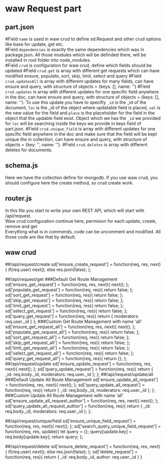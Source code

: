 # waw Request part

## part.json
#Field `name`
is used in waw crud to define sd.Request and other crud options like base for update, get etc.<br>
#Field `dependencies`
is exactly the same dependencies which was in package.json. All those modules which will be definded there, will be installed in root folder into node_modules.<br>
#Field `crud` is configuration for waw crud, define which fields should be updated
#Field `crud.get`
is array with different get requests which can have modified ensure, populate, sort, skip, limit, select and query
#Field `crud.updatesAll`
is array with different updates for many fields, can have ensure and query, with structure of objects = {keys: [], name: ''}
#Field `crud.updates`
is array with different updates for one specific field anywhere in the doc, can have ensure and query, with structure of objects = {keys: [], name: ''}. To use this update you have to specifiy `_id` is the _id of the document, `loc` is the _id of the object where updatable field is placed, `val` is the new value for the field and `place` is the placeholder for the field in the object that the updable field exist. Object which we has the `_id` we provided for `loc` will be searching inside the keys we provide in keys field of part.json.
#Field `crud.unique_field`
is array with different updates for one specific field anywhere in the doc and make sure that the field will be kept unique the in collection, can have ensure and query, with structure of objects = {key: '', name: ''}.
#Field `crud.deletes`
is array with different deletes for documents.

## schema.js
Here we have the collection define for mongodb. If you use waw crud, you should configure here the create method, so crud create work.

## router.js
In this file you start to write your own REST API, which will start with /api/request.<br>
Waw crud configuration continue here, permision for each update, create, remove and get<br>
Everything what is in commends, code can be uncomment and modified. All those code are like that by default.

## waw crud
##/api/request/create
sd['ensure_create_request'] = function(req, res, next){
	if(req.user) next();
	else res.json(false);
};

##/api/request/get
###Default Get Route Management
sd['ensure_get_request'] = function(req, res, next){
	next();
};
sd['populate_get_request'] = function(req, res){
	return false;
};
sd['sort_get_request'] = function(req, res){
	return false;
};
sd['skip_get_request'] = function(req, res){
	return false;
};
sd['limit_get_request'] = function(req, res){
	return false;
};
sd['select_get_request'] = function(req, res){
	return false;
};
sd['query_get_request'] = function(req, res){
	return {
		moderators: req.user._id
	}
};
###Custom Get Route Management with name 'all'
sd['ensure_get_request_all'] = function(req, res, next){
	next();
};
sd['populate_get_request_all'] = function(req, res){
	return false;
};
sd['sort_get_request_all'] = function(req, res){
	return false;
};
sd['skip_get_request_all'] = function(req, res){
	return false;
};
sd['limit_get_request_all'] = function(req, res){
	return false;
};
sd['select_get_request_all'] = function(req, res){
	return false;
};
sd['query_get_request_all'] = function(req, res){
	return {};
};
##/api/request/update
sd['ensure_update_request'] = function(req, res, next){
	next();
};
sd['query_update_request'] = function(req, res){
	return {
		_id: req.body._id,
		moderators: req.user._id
	};
};
##/api/request/update/all
###Default Update All Route Management
sd['ensure_update_all_request'] = function(req, res, next){
	next();
};
sd['query_update_all_request'] = function(req, res){
	return {
		_id: req.body._id,
		moderators: req.user._id
	};
};
###Custom Update All Route Management with name 'all'
sd['ensure_update_all_request_author'] = function(req, res, next){
	next();
};
sd['query_update_all_request_author'] = function(req, res){
	return {
		_id: req.body._id,
		moderators: req.user._id
	};
};

##/api/request/unique/field
sd['ensure_unique_field_request'] = function(req, res, next){
	next();
};
sd['search_query_unique_field_request'] = function(req, res, update){
	let query = {};
	query[update.key] = req.body[update.key];
	return query;
};

##/api/request/delete
sd['ensure_delete_request'] = function(req, res, next){
	if(req.user) next();
	else res.json(false);
};
sd['delete_request'] = function(req, res){
	return {
		_id: req.body._id,
		author: req.user._id
	}
}